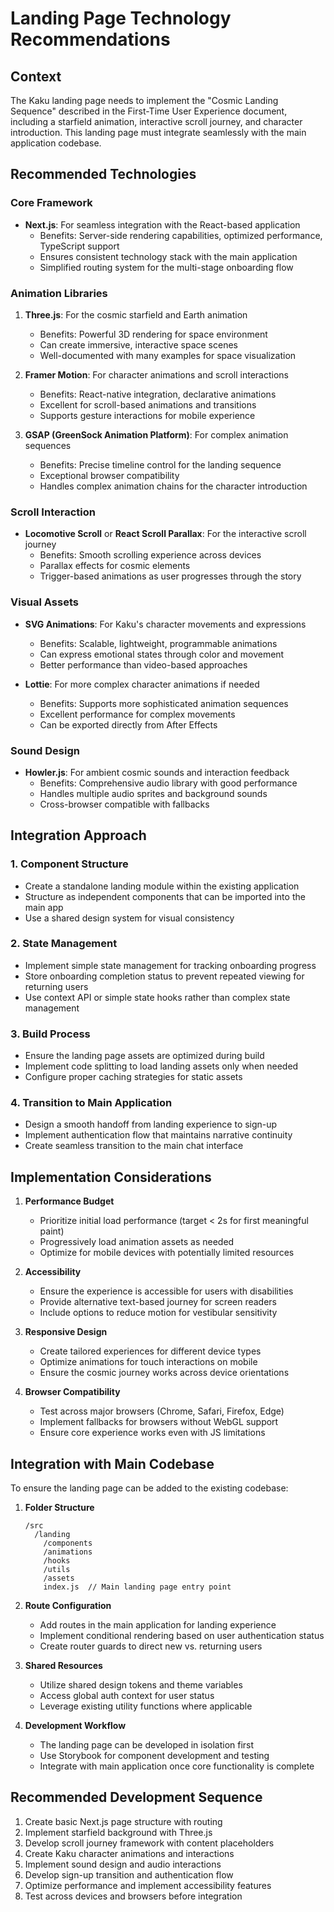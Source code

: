# Landing Page Technology Recommendations

## Context

The Kaku landing page needs to implement the "Cosmic Landing Sequence" described in the First-Time User Experience document, including a starfield animation, interactive scroll journey, and character introduction. This landing page must integrate seamlessly with the main application codebase.

## Recommended Technologies

### Core Framework
- **Next.js**: For seamless integration with the React-based application
  - Benefits: Server-side rendering capabilities, optimized performance, TypeScript support
  - Ensures consistent technology stack with the main application
  - Simplified routing system for the multi-stage onboarding flow

### Animation Libraries
1. **Three.js**: For the cosmic starfield and Earth animation
   - Benefits: Powerful 3D rendering for space environment
   - Can create immersive, interactive space scenes
   - Well-documented with many examples for space visualization

2. **Framer Motion**: For character animations and scroll interactions
   - Benefits: React-native integration, declarative animations
   - Excellent for scroll-based animations and transitions
   - Supports gesture interactions for mobile experience

3. **GSAP (GreenSock Animation Platform)**: For complex animation sequences
   - Benefits: Precise timeline control for the landing sequence
   - Exceptional browser compatibility
   - Handles complex animation chains for the character introduction

### Scroll Interaction
- **Locomotive Scroll** or **React Scroll Parallax**: For the interactive scroll journey
  - Benefits: Smooth scrolling experience across devices
  - Parallax effects for cosmic elements
  - Trigger-based animations as user progresses through the story

### Visual Assets
- **SVG Animations**: For Kaku's character movements and expressions
  - Benefits: Scalable, lightweight, programmable animations
  - Can express emotional states through color and movement
  - Better performance than video-based approaches

- **Lottie**: For more complex character animations if needed
  - Benefits: Supports more sophisticated animation sequences
  - Excellent performance for complex movements
  - Can be exported directly from After Effects

### Sound Design
- **Howler.js**: For ambient cosmic sounds and interaction feedback
  - Benefits: Comprehensive audio library with good performance
  - Handles multiple audio sprites and background sounds
  - Cross-browser compatible with fallbacks

## Integration Approach

### 1. Component Structure
- Create a standalone landing module within the existing application
- Structure as independent components that can be imported into the main app
- Use a shared design system for visual consistency

### 2. State Management
- Implement simple state management for tracking onboarding progress
- Store onboarding completion status to prevent repeated viewing for returning users
- Use context API or simple state hooks rather than complex state management

### 3. Build Process
- Ensure the landing page assets are optimized during build
- Implement code splitting to load landing assets only when needed
- Configure proper caching strategies for static assets

### 4. Transition to Main Application
- Design a smooth handoff from landing experience to sign-up
- Implement authentication flow that maintains narrative continuity
- Create seamless transition to the main chat interface

## Implementation Considerations

1. **Performance Budget**
   - Prioritize initial load performance (target < 2s for first meaningful paint)
   - Progressively load animation assets as needed
   - Optimize for mobile devices with potentially limited resources

2. **Accessibility**
   - Ensure the experience is accessible for users with disabilities
   - Provide alternative text-based journey for screen readers
   - Include options to reduce motion for vestibular sensitivity

3. **Responsive Design**
   - Create tailored experiences for different device types
   - Optimize animations for touch interactions on mobile
   - Ensure the cosmic journey works across device orientations

4. **Browser Compatibility**
   - Test across major browsers (Chrome, Safari, Firefox, Edge)
   - Implement fallbacks for browsers without WebGL support
   - Ensure core experience works even with JS limitations

## Integration with Main Codebase

To ensure the landing page can be added to the existing codebase:

1. **Folder Structure**
   ```
   /src
     /landing
       /components
       /animations
       /hooks
       /utils
       /assets
       index.js  // Main landing page entry point
   ```

2. **Route Configuration**
   - Add routes in the main application for landing experience
   - Implement conditional rendering based on user authentication status
   - Create router guards to direct new vs. returning users

3. **Shared Resources**
   - Utilize shared design tokens and theme variables
   - Access global auth context for user status
   - Leverage existing utility functions where applicable

4. **Development Workflow**
   - The landing page can be developed in isolation first
   - Use Storybook for component development and testing
   - Integrate with main application once core functionality is complete

## Recommended Development Sequence

1. Create basic Next.js page structure with routing
2. Implement starfield background with Three.js
3. Develop scroll journey framework with content placeholders
4. Create Kaku character animations and interactions
5. Implement sound design and audio interactions
6. Develop sign-up transition and authentication flow
7. Optimize performance and implement accessibility features
8. Test across devices and browsers before integration
